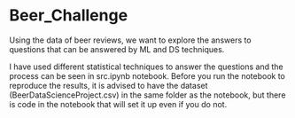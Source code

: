# Beer_Challenge

Using the data of beer reviews, we want to explore the answers to questions that can be answered by ML and DS techniques.

I have used different statistical techniques to answer the questions and the process can be seen in src.ipynb notebook. Before you run the notebook to reproduce the results, it is advised to have the dataset (BeerDataScienceProject.csv) in the same folder as the notebook, but there is code in the notebook that will set it up even if you do not.
